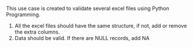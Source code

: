 This use case is created to validate several excel files using Python Programming.
1. All the excel files should have the same structure, if not, add or remove the extra columns.
2. Data should be valid. If there are NULL records, add NA
